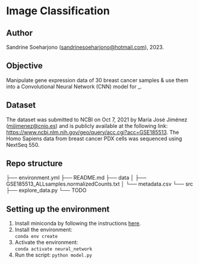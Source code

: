 # Image Classification

## Author
Sandrine Soeharjono (sandrinesoeharjono@hotmail.com), 2023.

## Objective
Manipulate gene expression data of 30 breast cancer samples & use them into a Convolutional Neural Network (CNN) model for _.

## Dataset
The dataset was submitted to NCBI on Oct 7, 2021 by María José Jiménez (mjjimenez@cnio.es) and is publicly available at the following link: https://www.ncbi.nlm.nih.gov/geo/query/acc.cgi?acc=GSE185513. The Homo Sapiens data from breast cancer PDX cells was sequenced using NextSeq 550.

## Repo structure
├── environment.yml
├── README.md
├── data
│   ├── GSE185513_ALLsamples.normalizedCounts.txt
│   └── metadata.csv
└── src
    ├── explore_data.py
    └── TODO

## Setting up the environment
  1. Install miniconda by following the instructions [here](https://python-poetry.org/docs/#installation).
  2. Install the environment:  
    `conda env create` 
  3. Activate the environment:  
    `conda activate neural_network` 
  4. Run the script:
    `python model.py`